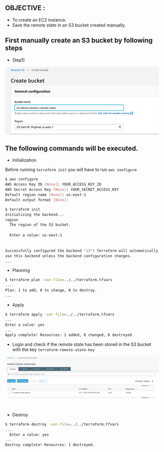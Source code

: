 ## OBJECTIVE : 
- To create an EC2 instance.
- Save the remote state in an S3 bucket created manually.

## First manually create an S3 bucket by following steps

- Step1)

![](.ReadMe_images/s3-bucket-creation-screen.png)


## The following commands will be executed.

- Initialization

Before running `terraform init` you will have to run `aws configure`
```bash
$ aws configure
AWS Access Key ID [None]: YOUR_ACCESS_KEY_ID
AWS Secret Access Key [None]: YOUR_SECRET_ACCESS_KEY
Default region name [None]: us-east-1
Default output format [None]: 
```


```bash
$ terraform init
Initializing the backend...
region
  The region of the S3 bucket.

  Enter a value: us-east-1


Successfully configured the backend "s3"! Terraform will automatically
use this backend unless the backend configuration changes.
...
```

- Planning

```bash
$ terraform plan -var-file=../../terraform.tfvars
...
Plan: 1 to add, 0 to change, 0 to destroy.
...
```

- Apply
```bash
$ terraform apply -var-file=../../terraform.tfvars
...
Enter a value: yes
...
Apply complete! Resources: 1 added, 0 changed, 0 destroyed.
``` 


- Login and check if the remote state has been stored in the S3 bucket with the key `terraform-remote-state-key`

![](.ReadMe_images/terraform-remote-state-on-s3.png)


- Destroy
```bash
$ terraform destroy -var-file=../../terraform.tfvars
...
  Enter a value: yes
...
Destroy complete! Resources: 1 destroyed.
```